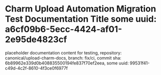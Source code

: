 # Charm Upload Automation Migration Test Documentation Title some uuid: a6cf09b6-5ecc-4424-af01-2e95de4823cf
 placeholder documentation content for testing,  repository: canonical/upload-charm-docs,  branch: fix/ci,  commit sha: 6b89962e339d0b408835500194fe837f70ef2eea,  some uuid: 99531f41-c49d-4c2f-8610-4f3ce0f6977f